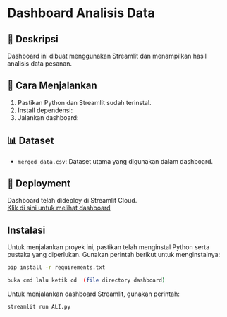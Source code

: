# Dashboard Analisis Data

## 📌 Deskripsi
Dashboard ini dibuat menggunakan Streamlit dan menampilkan hasil analisis data pesanan.

## 🚀 Cara Menjalankan
1. Pastikan Python dan Streamlit sudah terinstal.
2. Install dependensi:
3. Jalankan dashboard:

## 📊 Dataset
- `merged_data.csv`: Dataset utama yang digunakan dalam dashboard.

## 🔗 Deployment
Dashboard telah dideploy di Streamlit Cloud.  
[Klik di sini untuk melihat dashboard](https://sayyidinaaali-dashboard.streamlit.app/)


##  Instalasi

Untuk menjalankan proyek ini, pastikan telah menginstal Python serta pustaka yang diperlukan. Gunakan perintah berikut untuk menginstalnya:

```sh
pip install -r requirements.txt
```

```sh
buka cmd lalu ketik cd  (file directory dashboard)
```
Untuk menjalankan dashboard Streamlit, gunakan perintah:
```sh
streamlit run ALI.py
```
